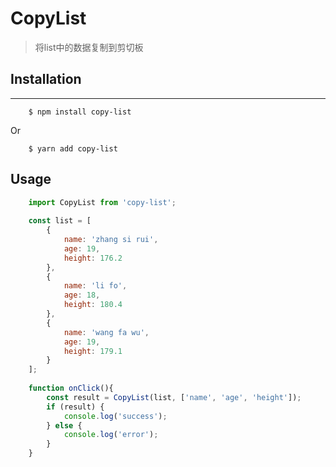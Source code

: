 # CopyList
> 将list中的数据复制到剪切板

## Installation
-----

		$ npm install copy-list
Or

		$ yarn add copy-list

## Usage

````javascript
	import CopyList from 'copy-list';
	
	const list = [
		{
			name: 'zhang si rui',
			age: 19,
			height: 176.2
		},
		{
			name: 'li fo',
			age: 18,
			height: 180.4
		},
		{
			name: 'wang fa wu',
			age: 19,
			height: 179.1
		}
	];
	
	function onClick(){
		const result = CopyList(list, ['name', 'age', 'height']);
		if (result) {
			console.log('success');
		} else {
			console.log('error');
		}
	}
	
````
